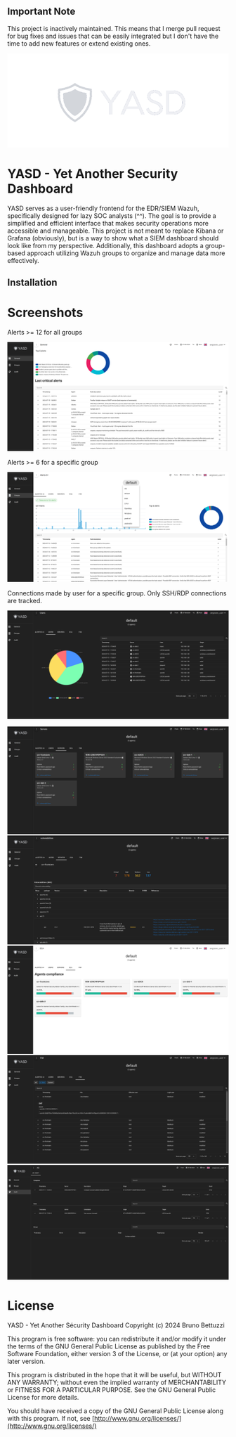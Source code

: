 ## Important Note
This project is inactively maintained. This means that I merge pull request for bug fixes and issues that can be easily integrated but I don't have the time to add new features or extend existing ones.

![Logo](/logo.png)
# YASD - Yet Another Security Dashboard
YASD serves as a user-friendly frontend for the EDR/SIEM Wazuh, specifically designed for lazy SOC analysts (^^). The goal is to provide a simplified and efficient interface that makes security operations more accessible and manageable.
This project is not meant to replace Kibana or Grafana (obviously), but is a way to show what a SIEM dashboard should look like from my perspective. 
Additionally, this dashboard adopts a group-based approach utilizing Wazuh groups to organize and manage data more effectively.

## Installation

# Screenshots
Alerts >= 12 for all groups

![Screen](/screenshots/YASD1.png)

Alerts >= 6 for a specific group

![Screen](/screenshots/YASD2.png)

Connections made by user for a specific group. Only SSH/RDP connections are tracked.

![Screen](/screenshots/YASD3.png)


![Screen](/screenshots/YASD4.png)
![Screen](/screenshots/YASD5.png)
![Screen](/screenshots/YASD6.png)
![Screen](/screenshots/YASD7.png)
![Screen](/screenshots/YASD8.png)

# License
YASD - Yet Another Sécurity Dashboard
Copyright (c) 2024 Bruno Bettuzzi

This program is free software: you can redistribute it and/or modify
it under the terms of the GNU General Public License as published by
the Free Software Foundation, either version 3 of the License, or
(at your option) any later version.

This program is distributed in the hope that it will be useful,
but WITHOUT ANY WARRANTY; without even the implied warranty of
MERCHANTABILITY or FITNESS FOR A PARTICULAR PURPOSE.  See the
GNU General Public License for more details.

You should have received a copy of the GNU General Public License
along with this program.  If not, see [http://www.gnu.org/licenses/](http://www.gnu.org/licenses/)





